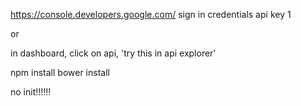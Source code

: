 https://console.developers.google.com/
sign in
credentials
api key 1

or

in dashboard, click on api, 'try this in api explorer'


npm install
bower install

no init!!!!!!

